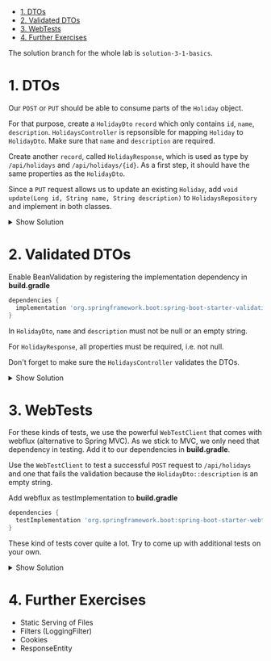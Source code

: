 - [1. DTOs](#1-dtos)
- [2. Validated DTOs](#2-validated-dtos)
- [3. WebTests](#3-webtests)
- [4. Further Exercises](#4-further-exercises)


The solution branch for the whole lab is `solution-3-1-basics`.

# 1. DTOs

Our `POST` or `PUT` should be able to consume parts of the `Holiday` object.

For that purpose, create a `HolidayDto` `record` which only contains `id`, `name`, `description`. `HolidaysController` is repsonsible for mapping `Holiday` to `HolidayDto`. Make sure that `name` and `description` are required.

Create another `record`, called `HolidayResponse`, which is used as type by `/api/holidays` and `/api/holidays/{id}`. As a first step, it should have the same properties as the `HolidayDto`.

Since a `PUT` request allows us to update an existing `Holiday`, add `void update(Long id, String name, String description)` to `HolidaysRepository` and implement in both classes.

<details>
<summary>Show Solution</summary>
<p>

**/src/main/java/com/softarc/eternal/web/request/HolidayDto.java**

```java
package com.softarc.eternal.web.request;

public record HolidayDto(Long id, String name, String description) {}

```

**/src/main/java/com/softarc/eternal/web/request/HolidayDto.java**

```java
package com.softarc.eternal.web.response;

import jakarta.validation.constraints.NotNull;

public record HolidayResponse(Long id, String name, String description) {}

```

**HolidaysRepository.java**

```java
public interface HolidaysRepository {
  void add(String name, String description);

  void update(Long id, String name, String description  );
}

```

The implementation for `DefaultHolidaysRepository`, `FsHolidaysRepository` and affected unit tests is skipped. I'm sure you can manage it on your own :).

**HolidaysController.java**

```java
// ...
public class HolidaysController {

    // ...

  @GetMapping
  public List<HolidayResponse> index() {
    return this.repository.findAll()
      .stream()
      .map(this::toHolidayResponse)
      .toList();
  }

  @GetMapping("{id}")
  public HolidayResponse find(@PathVariable("id") Long id) {
    return this.repository.find(id).map(this::toHolidayResponse).orElseThrow();
  }

  @PostMapping
  public void add(@RequestBody @Valid HolidayDto holidayDto) {
    this.repository.add(holidayDto.name(), holidayDto.description());
  }

  @PutMapping
  public void update(@RequestBody @Valid HolidayDto holidayDto) {
    this.repository.update(
        holidayDto.id(),
        holidayDto.name(),
        holidayDto.description()
      );
  }

  @DeleteMapping("{id}")
  public void remove(@PathVariable("id") Long id) {
    this.repository.remove(id);
  }

  private HolidayResponse toHolidayResponse(Holiday holiday) {
    return new HolidayResponse(
      holiday.getId(),
      holiday.getName(),
      holiday.getDescription()
    );
  }
}

```

**holidays-repository.service.ts**

```typescript
@Injectable({ providedIn: 'root' })
export class HolidaysRepository {
  // ...

  async save(holiday: Holiday) {
    await firstValueFrom(this.#httpClient.put<void>(`/holidays`, holiday));
    await this.#update();
  }

  async add(holiday: Holiday): Promise<void> {
    await firstValueFrom(this.#httpClient.post<void>(`/holidays`, holiday));
    await this.#update();
  }

  // ...
}
```

</p>
</details>

# 2. Validated DTOs

Enable BeanValidation by registering the implementation dependency in **build.gradle**

```groovy
dependencies {
  implementation 'org.springframework.boot:spring-boot-starter-validation'
}
```

In `HolidayDto`, `name` and `description` must not be null or an empty string.

For `HolidayResponse`, all properties must be required, i.e. not null.

Don't forget to make sure the `HolidaysController` validates the DTOs.

<details>
<summary>Show Solution</summary>
<p>

**/src/main/java/com/softarc/eternal/web/request/HolidayDto.java**

```java
package com.softarc.eternal.web.request;

import jakarta.validation.constraints.NotBlank;
import jakarta.validation.constraints.NotNull;

public record HolidayDto(
  Long id,
  @NotNull @NotBlank String name,
  @NotNull @NotBlank String description
) {}

```

**/src/main/java/com/softarc/eternal/web/response/HolidayResponse.java**

```java
package com.softarc.eternal.web.response;

import jakarta.validation.constraints.NotNull;

public record HolidayResponse(
  @NotNull Long id,
  @NotNull String name,
  @NotNull String description
) {}

```

**HolidaysController.java**

```java
public class HolidaysController {

  // ...

  @PostMapping
  public void add(@RequestBody @Valid HolidayDto holidayDto) {
    // ...
  }

  @PutMapping
  public void update(@RequestBody @Valid HolidayDto holidayDto) {
    // ...
  }
  // ...
}

```

</p>
</details>

# 3. WebTests

For these kinds of tests, we use the powerful `WebTestClient` that comes with webflux (alternative to Spring MVC). As we stick to MVC, we only need that dependency in testing. Add it to our dependencies in **build.gradle**.

Use the `WebTestClient` to test a successful `POST` request to `/api/holidays` and one that fails the validation because the `HolidayDto::description` is an empty string.

Add webflux as testImplementation to **build.gradle**

```groovy
dependencies {
  testImplementation 'org.springframework.boot:spring-boot-starter-webflux'
}
```

These kind of tests cover quite a lot. Try to come up with additional tests on your own.


<details>
<summary>Show Solution</summary>
<p>

**HolidaysControllerIntegrationTest**

```java
package com.softarc.eternal.web;

import static org.assertj.core.api.Assertions.assertThat;

import com.softarc.eternal.data.DefaultHolidaysRepository;
import com.softarc.eternal.data.HolidaysRepository;
import com.softarc.eternal.web.request.HolidayDto;
import org.junit.jupiter.api.Test;
import org.springframework.beans.factory.annotation.Autowired;
import org.springframework.boot.test.autoconfigure.web.servlet.AutoConfigureMockMvc;
import org.springframework.boot.test.context.SpringBootTest;
import org.springframework.test.web.reactive.server.WebTestClient;

@SpringBootTest(
  properties = {
    "app.holidays.persistence-type=default", "app.holidays.pre-seed=false",
  }
)
@AutoConfigureMockMvc
class HolidaysControllerIntegrationTest {

  @Autowired
  HolidaysController controller;

  @Autowired
  HolidaysRepository repository;

  @Autowired
  WebTestClient webTestClient;

  @Test
  public void testInjectedDefaultRepository() {
    assertThat(repository).isInstanceOf(DefaultHolidaysRepository.class);
  }

  @Test
  public void testAddHoliday() throws Exception {
    var amsterdam = new HolidayDto(1L, "Amsterdam", "Netherlands");
    webTestClient
      .post()
      .uri("/api/holidays")
      .bodyValue(amsterdam)
      .exchange()
      .expectStatus()
      .isOk();
    webTestClient
      .get()
      .uri("/api/holidays")
      .exchange()
      .expectBody()
      .jsonPath("[0].name")
      .isEqualTo("Amsterdam");
  }

  @Test
  public void testAddHolidayIsValidated() {
    var amsterdam = new HolidayDto(1L, "Amsterdam", "");
    webTestClient
      .post()
      .uri("/api/holidays")
      .bodyValue(amsterdam)
      .exchange()
      .expectStatus()
      .isBadRequest();
  }
}

```
</p>
</details>

# 4. Further Exercises

- Static Serving of Files
- Filters (LoggingFilter)
- Cookies
- ResponseEntity
